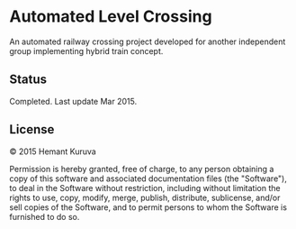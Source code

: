 # Automated Level Crossing
 An automated railway crossing project developed for another independent group implementing hybrid train concept.
 
## Status
Completed. Last update Mar 2015.

## License
&copy; 2015 Hemant Kuruva

Permission is hereby granted, free of charge, to any person obtaining a copy of this software and associated documentation files (the "Software"), to deal in the Software without restriction, including without limitation the rights to use, copy, modify, merge, publish, distribute, sublicense, and/or sell copies of the Software, and to permit persons to whom the Software is furnished to do so.
